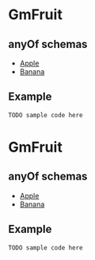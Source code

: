 

# GmFruit


## anyOf schemas
* [Apple](Apple.md)
* [Banana](Banana.md)

## Example
```java
TODO sample code here

```

# GmFruit


## anyOf schemas
* [Apple](Apple.md)
* [Banana](Banana.md)

## Example
```java
TODO sample code here

```


